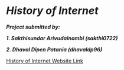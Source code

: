 # ***History of Internet***

***Project submitted by:***

***1. Sakthisundar Arivudainambi (sakthi0722)***

***2. Dhaval Dipen Patania (dhavaldp96)***

[History of Internet Website Link](https://sakthi0722.github.io/History-of-Internet/index.html)